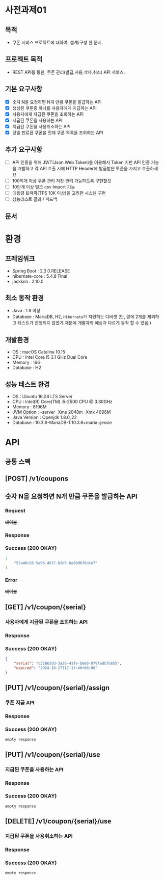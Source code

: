 # 사전과제01

## 목적 
- 쿠폰 서비스 프로젝트에 대하여, 설계/구성 한 문서.

## 프로젝트 목적 
- REST API를 통한, 쿠폰 관리(발급,사용,삭제,취소) API 서비스.

## 기본 요구사항 
- [x] 숫자 N을 요청하면 N개 만큼 쿠폰을 발급하는 API
- [x] 생성된 쿠폰중 하나를 사용자에게 지급하는 API
- [x] 사용자에게 지급된 쿠폰을 조회하는 API
- [x] 지급된 쿠폰을 사용하는 API 
- [x] 지급된 쿠폰을 사용취소하는 API 
- [x] 당일 만료된 쿠폰을 전체 쿠폰 목록을 조회하는 API 

## 추가 요구사항 
- [ ] API 인증을 위해 JWT(Json Web Token)를 이용해서 Token 기반 API 인증 기능을 개발하고 각 API 호출 시에 HTTP Header에 발급받은 토큰을 가지고 호출하세요.
- [ ] 100억개 이상 쿠폰 관리 저장 관리 가능하도록 구현할것
- [ ] 10만개 이상 벌크 csv Import 기능
- [ ] 대용량 트랙픽(TPS 10K 이상)을 고려한 시스템 구현
- [ ] 성능테스트 결과 / 피드백

## 문서

# 환경 
## 프레임워크 
- Spring Boot : 2.3.0.RELEASE
- hibernate-core : 5.4.8 Final
- jackson : 2.10.0

## 최소 동작 환경 
- Java : 1.8 이상
- Database : MariaDB, H2, `Hibernate`가 지원하는 디비셋 
  (단, 앞에 2개를 제외하고 테스트가 진행되지 않았기 때문에 개발자의 예상과 다르게 동작 할 수 있음.)

## 개발환경 
- OS : macOS Catalina 10.15 
- CPU : Intel Core i5 3.1 GHz Dual Core
- Memory : 16G 
- Database : H2 

## 성능 테스트 환경 
- OS : Ubuntu 16.04 LTS Server
- CPU : Intel(R) Core(TM) i5-2500 CPU @ 3.30GHz
- Memory : 8196M
- JVM Option : -server -Xms 2048m -Xmx 4096M
- Java Version : Openjdk 1.8.0_22
- Database : 10.3.6-MariaDB-1:10.3.6+maria~jessie

# API 
## 공통 스펙 


## [POST] /v1/coupons 
## 숫자 N을 요청하면 N개 만큼 쿠폰을 발급하는 API
### Request
~~테이블~~
### Response
### Success (200 OKAY)
```json
[
    "52a40c98-5a96-4017-b2d5-8a80d676d4e7"
]
```

### Error 
~~테이블~~



## [GET] /v1/coupon/{serial}
### 사용자에게 지급된 쿠폰을 조회하는 API
### Response
### Success (200 OKAY)
```json
{
    "serial": "c32663dd-3a26-41fe-b660-079fadb7b8b5",
    "expired": "2024-10-27T17:13:40+00:00"
}
```

## [PUT] /v1/coupon/{serial}/assign
### 쿠폰 지급 API
### Response
### Success (200 OKAY)
```http request
empty response
```



## [PUT] /v1/coupon/{serial}/use
### 지급된 쿠폰을 사용하는 API
### Response
### Success (200 OKAY)
```http request
empty response
```

## [DELETE] /v1/coupon/{serial}/use
### 지급된 쿠폰을 사용취소하는 API 
### Response
### Success (200 OKAY)
```http request
empty response
```
